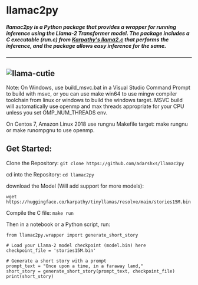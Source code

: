 # llamac2py

##### llamac2py is a Python package that provides a wrapper for running inference using the Llama-2 Transformer model. The package includes a C executable (run.c) from [Karpathy's llama2.c](https://github.com/karpathy/llama2.c) that performs the inference, and the package allows easy inference for the same.
---
![llama-cutie](https://github.com/adarshxs/llamac2py/assets/114558126/15968744-e623-4f45-81aa-a447a11860e8)
---
Note:
On Windows, use build_msvc.bat in a Visual Studio Command Prompt to build with msvc, or you can use make win64 to use mingw compiler toolchain from linux or windows to build the windows target. MSVC build will automatically use openmp and max threads appropriate for your CPU unless you set OMP_NUM_THREADS env.

On Centos 7, Amazon Linux 2018 use rungnu Makefile target: make rungnu or make runompgnu to use openmp.

## Get Started:

Clone the Repository: `git clone https://github.com/adarshxs/llamac2py`

cd into the Repository: `cd llamac2py`

download the Model (Will add support for more models): 

`wget https://huggingface.co/karpathy/tinyllamas/resolve/main/stories15M.bin`

Compile the C file: `make run`

Then in a notebook or a Python script, run:

```
from llamac2py.wrapper import generate_short_story

# Load your Llama-2 model checkpoint (model.bin) here
checkpoint_file = 'stories15M.bin'

# Generate a short story with a prompt
prompt_text = "Once upon a time, in a faraway land,"
short_story = generate_short_story(prompt_text, checkpoint_file)
print(short_story)
```
